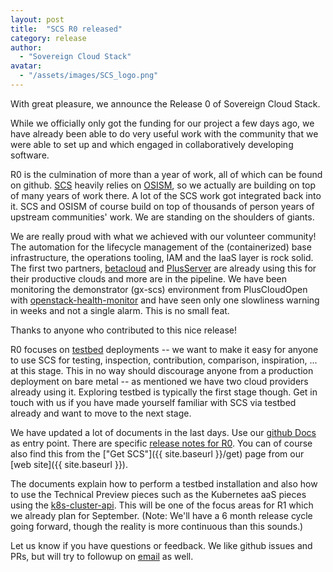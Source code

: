 ```yaml
---
layout: post
title:  "SCS R0 released"
category: release
author: 
  - "Sovereign Cloud Stack"
avatar:
  - "/assets/images/SCS_logo.png"
---
```



With great pleasure, we announce the Release 0 of Sovereign Cloud Stack.

While we officially only got the funding for our project a few days ago, we
have already been able to do very useful work with the community that we were
able to set up and which engaged in collaboratively developing software.

R0 is the culmination of more than a year of work, all of which can be found on
github. [SCS](https://github.com/SovereignCloudStack/) heavily relies on
[OSISM](https://github.com/OSISM/), so we actually are building on top of
many years of work there. A lot of the SCS work got integrated back into it.
SCS and OSISM of course build on top of thousands of person years
of upstream communities' work. We are standing on the shoulders of giants.

We are really proud with what we achieved with our volunteer community!  The
automation for the lifecycle management of the (containerized) base
infrastructure, the operations tooling, IAM and the IaaS layer is rock solid.
The first two partners, [betacloud](https://betacloud.de) and
[PlusServer](https://www.plusserver.com/en/products/pluscloud) are already
using this for their productive clouds and more are in the pipeline.
We have been monitoring the demonstrator (gx-scs) environment from PlusCloudOpen
with [openstack-health-monitor](https://github.com/SovereignCloudStack/openstack-health-monitor)
and have seen only one slowliness warning in weeks and not a single alarm.
This is no small feat.

Thanks to anyone who contributed to this nice release!

R0 focuses on [testbed](https://docs.osism.tech/testbed/) deployments -- we
want to make it easy for anyone to use SCS for testing, inspection,
contribution, comparison, inspiration, ... at this stage. This in no way should
discourage anyone from a production deployment on bare metal -- as mentioned we
have two cloud providers already using it. Exploring testbed is typically the
first stage though. Get in touch with us if you have made yourself familiar
with SCS via testbed already and want to move to the next stage.

We have updated a lot of documents in the last days. Use our
[github Docs](https://github.com/SovereignCloudStack/Docs/) as entry point.
There are specific
[release notes for R0](https://github.com/SovereignCloudStack/Docs/blob/main/Release-Notes/Release0.md).
You can of course also find this from the ["Get SCS"]({{ site.baseurl }}/get)
page from our [web site]({{ site.baseurl }}).

The documents explain how to perform a testbed installation and also how to use
the Technical Preview pieces such as the Kubernetes aaS pieces using the
[k8s-cluster-api](https://github.com/SovereignCloudStack/k8s-cluster-api-provider).
This will be one of the focus areas for R1 which we already
plan for September. (Note: We'll have a 6 month release cycle going forward,
though the reality is more continuous than this sounds.)

Let us know if you have questions or feedback. We like github issues and PRs,
but will try to followup on [email](mailto:project@scs.sovereignit.de) as well.
